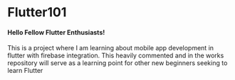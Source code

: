# Flutter101

#### Hello Fellow Flutter Enthusiasts!
This is a project where I am learning about mobile app development in flutter with firebase integration. This heavily commented and in the works repository will serve as a learning point for other new beginners seeking to learn Flutter 
